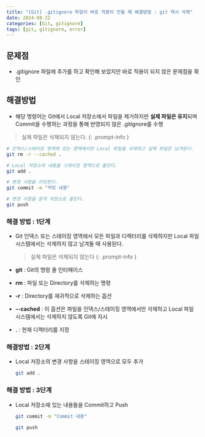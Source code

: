 ```yaml
---
title: "[Git] .gitignore 파일이 바로 적용이 안될 때 해결방법 : git 캐시 삭제"
date: 2024-08-22
categories: [Git, gitignore]
tags: [git, gitignore, error]
---
```


## **문제점**

- .gitignore 파일에 추가를 하고 확인해 보았지만 바로 적용이 되지 않은 문제점을 확인

## **해결방법**

- 해당 명령어는 Git에서 Local 저장소에서 파일을 제거하지만 **실제 파일은 유지**되며 Commit을 수행하는 과정을 통해 반영되지 않은 .gitignore를 수행

> 실제 파일은 삭제되지 않는다.
{: .prompt-info }

```bash
# 인덱스/스테이징 영역에 있는 영역에서만 Local 파일을 삭제하고 실제 파일은 남겨둔다.
git rm -r --cached .

# Local 저장소의 내용을 스테이징 영역으로 올린다.
git add .

# 변경 사항을 커밋한다.
git commit -m "커밋 내용"

# 변경 사항을 원격 저장소로 올린다.
git push
```

### **해결 방법 : 1단계**

- Git 인덱스 또는 스테이징 영역에서 모든 파일과 디렉터리를 삭제하지만 Local 파일 시스템에서는 삭제하지 않고 남겨둘 때 사용된다.
  > 실제 파일은 삭제되지 않는다
  {: .prompt-info }

- **git** : Git의 명령 줄 인터페이스
- **rm** : 파일 또는 Directory를 삭제하는 명령
- **-r** : Directory를 재귀적으로 삭제하는 옵션
- **--cached** : 이 옵션은 파일을 인덱스/스테이징 영역에서만 삭제하고 Local 파일 시스템에서는 삭제하지 않도록 Git에 지시
- **.** : 현재 디렉터리를 지정


### **해결방법 : 2단계**

- Local 저장소의 변경 사항을 스테이징 영역으로 모두 추가
  ```bash
  git add .
  ```

### **해결 방법 : 3단계**

- Local 저장소에 있는 내용들을 Commit하고 Push
  ```bash
  git commit -m "Commit 내용"
  ```

  ```bash
  git push
  ```